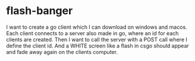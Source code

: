 # flash-banger

I want to create a go client which I can download on windows and macos. Each client connects to a server also made in go, where an id for each clients are created. Then I want to call the server with a POST call where I define the client id. And a WHITE screen like a flash in csgo should appear and fade away again on the clients computer.